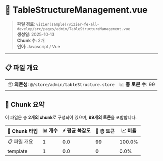# 📄 TableStructureManagement.vue

> **파일 경로**: `vizier(sample)/vizier-fe-all-develop/src/pages/admin/TableStructureManagement.vue`  
> **생성일**: 2025-10-13  
> **Chunk 수**: 2개  
> **언어**: Javascript / Vue
---


## 📋 파일 개요

| | |
|--|--|
| 📦 **의존성**: `@/store/admin/tableStructure.store` | 📊 **총 토큰 수**: 99 |






## 🧩 Chunk 요약

이 파일은 총 **2개의 chunk**로 구성되어 있으며, **99개의 토큰**을 포함합니다.

| 🧩 Chunk 타입 | 📊 개수 | ⚡ 평균 복잡도 | 📝 총 토큰 | 📈 비율 |
|---------------|--------|-------------|----------|--------|
| 📋 파일 개요 | 1 | 0.0 | 99 | 100.0% |
| template | 1 | 0.0 | 0 | 0.0% |

